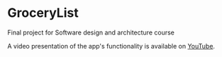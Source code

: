 # GroceryList
Final project for Software design and architecture course

A video presentation of the app's functionality is available on [YouTube](https://www.youtube.com/watch?v=2AN37YG7VOI).
